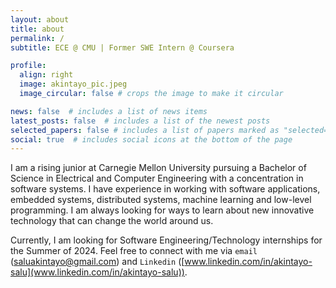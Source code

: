```yaml
---
layout: about
title: about
permalink: /
subtitle: ECE @ CMU | Former SWE Intern @ Coursera

profile:
  align: right
  image: akintayo_pic.jpeg
  image_circular: false # crops the image to make it circular

news: false  # includes a list of news items
latest_posts: false  # includes a list of the newest posts
selected_papers: false # includes a list of papers marked as "selected={true}"
social: true  # includes social icons at the bottom of the page
---
```


I am a rising junior at Carnegie Mellon University pursuing a Bachelor of Science in Electrical and Computer Engineering with a concentration in software systems. I have experience in working with software applications, embedded systems, distributed systems, machine learning and low-level programming. I am always looking for ways to learn about new innovative technology that can change the world around us.

Currently, I am looking for Software Engineering/Technology internships for the Summer of 2024. Feel free to connect with me via `email` ([saluakintayo@gmail.com](saluakintayo@gmail.com)) and `Linkedin` ([www.linkedin.com/in/akintayo-salu](www.linkedin.com/in/akintayo-salu)). 
